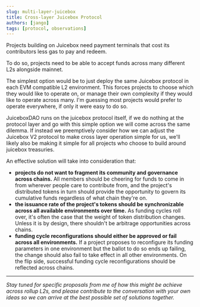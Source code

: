 ```yaml
---
slug: multi-layer-juicebox
title: Cross-layer Juicebox Protocol
authors: [jango]
tags: [protocol, observations]
---
```


Projects building on Juicebox need payment terminals that cost its contributors less gas to pay and redeem.

To do so, projects need to be able to accept funds across many different L2s alongside mainnet.

The simplest option would be to just deploy the same Juicebox protocol in each EVM compatible L2 environment. This forces projects to choose which they would like to operate on, or manage their own complexity if they would like to operate across many. I'm guessing most projects would prefer to operate everywhere, if only it were easy to do so.

JuiceboxDAO runs on the juicebox protocol itself, if we do nothing at the protocol layer and go with this simple option we will come across the same dilemma. If instead we preemptively consider how we can adjust the Juicebox V2 protocol to make cross layer operation simple for us, we'll likely also be making it simple for all projects who choose to build around juicebox treasuries.

An effective solution will take into consideration that:

- **projects do not want to fragment its community and governance across chains.** All members should be cheering for funds to come in from wherever people care to contribute from, and the project's distributed tokens in turn should provide the opportunity to govern its cumulative funds regardless of what chain they're on.
- **the issuance rate of the project's tokens should be synchronizable across all available environments over time.** As funding cycles roll over, it's often the case that the weight of token distribution changes. Unless it is by design, there shouldn't be arbitrage opportunities across chains.
- **funding cycle reconfigurations should either be approved or fail across all environments.** If a project proposes to reconfigure its funding parameters in one environment but the ballot to do so ends up failing, the change should also fail to take effect in all other environments. On the flip side, successful funding cycle reconfigurations should be reflected across chains.

---

_Stay tuned for specific proposals from me of how this might be achieve across rollup L2s, and please contribute to the conversation with your own ideas so we can arrive at the best possible set of solutions together._
